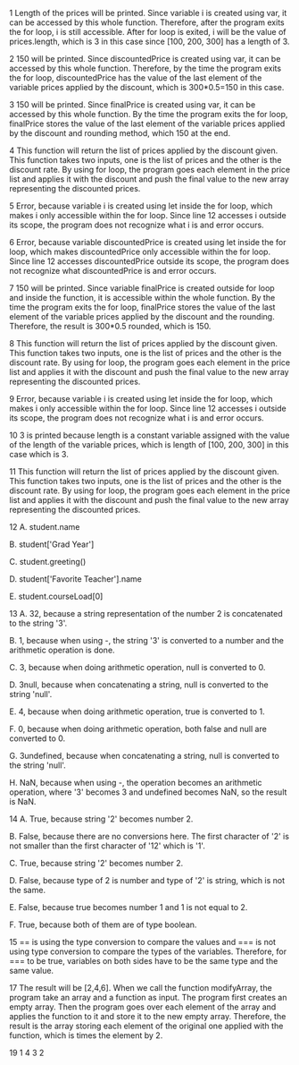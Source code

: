 1 Length of the prices will be printed. Since variable i is created using var, it can be accessed by this whole function. Therefore, after the program exits the for loop, i is still accessible. After for loop is exited, i will be the value of prices.length, which is 3 in this case since [100, 200, 300] has a length of 3.

2 150 will be printed. Since discountedPrice is created using var, it can be accessed by this whole function. Therefore, by the time the program exits the for loop, discountedPrice has the value of the last element of the variable prices applied by the discount, which is 300*0.5=150 in this case.

3 150 will be printed. Since finalPrice is created using var, it can be accessed by this whole function. By the time the program exits the for loop, finalPrice stores the value of the last element of the variable prices applied by the discount and rounding method, which 150 at the end.

4 This function will return the list of prices applied by the discount given. This function takes two inputs, one is the list of prices and the other is the discount rate. By using for loop, the program goes each element in the price list and applies it with the discount and push the final value to the new array representing the discounted prices.

5 Error, because variable i is created using let inside the for loop, which makes i only accessible within the for loop. Since line 12 accesses i outside its scope, the program does not recognize what i is and error occurs.

6 Error, because variable discountedPrice is created using let inside the for loop, which makes discountedPrice only accessible within the for loop. Since line 12 accesses discountedPrice outside its scope, the program does not recognize what discountedPrice is and error occurs.

7 150 will be printed. Since variable finalPrice is created outside for loop and inside the function, it is accessible within the whole function. By the time the program exits the for loop, finalPrice stores the value of the last element of the variable prices applied by the discount and the rounding. Therefore, the result is 300*0.5 rounded, which is 150.

8 This function will return the list of prices applied by the discount given. This function takes two inputs, one is the list of prices and the other is the discount rate. By using for loop, the program goes each element in the price list and applies it with the discount and push the final value to the new array representing the discounted prices.

9 Error, because variable i is created using let inside the for loop, which makes i only accessible within the for loop. Since line 12 accesses i outside its scope, the program does not recognize what i is and error occurs.

10 3 is printed because length is a constant variable assigned with the value of the length of the variable prices, which is length of [100, 200, 300] in this case which is 3.

11 This function will return the list of prices applied by the discount given. This function takes two inputs, one is the list of prices and the other is the discount rate. By using for loop, the program goes each element in the price list and applies it with the discount and push the final value to the new array representing the discounted prices.

12 A. student.name

B. student['Grad Year']

C. student.greeting()

D. student['Favorite Teacher'].name

E. student.courseLoad[0]

13 A. 32, because a string representation of the number 2 is concatenated to the string '3'.

B. 1, because when using -, the string '3' is converted to a number and the arithmetic operation is done.  

C. 3, because when doing arithmetic operation, null is converted to 0.

D. 3null, because when concatenating a string, null is converted to the string 'null'.

E. 4, because when doing arithmetic operation, true is converted to 1.

F. 0, because when doing arithmetic operation, both false and null are converted to 0.

G. 3undefined, because when concatenating a string, null is converted to the string 'null'.

H. NaN, because when using -, the operation becomes an arithmetic operation, where '3' becomes 3 and undefined becomes NaN, so the result is NaN.

14 A. True, because string '2' becomes number 2.

B. False, because there are no conversions here. The first character of '2' is not smaller than the first character of '12' which is '1'.

C. True, because string '2' becomes number 2.

D. False, because type of 2 is number and type of '2' is string, which is not the same.

E. False, because true becomes number 1 and 1 is not equal to 2.

F. True, because both of them are of type boolean.

15 == is using the type conversion to compare the values and === is not using type conversion to compare the types of the variables. Therefore, for === to be true, variables on both sides have to be the same type and the same value.

17 The result will be [2,4,6]. When we call the function modifyArray, the program take an array and a function as input. The program first creates an empty array. Then the program goes over each element of the array and applies the function to it and store it to the new empty array. Therefore, the result is the array storing each element of the original one applied with the function, which is times the element by 2.

19  1 4 3 2